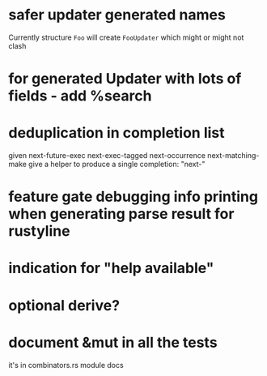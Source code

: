 # safer updater generated names
Currently structure `Foo` will create `FooUpdater` which might or might not clash

# for generated Updater with lots of fields - add %search

# deduplication in completion list
given
    next-future-exec
    next-exec-tagged
    next-occurrence
    next-matching-make
give a helper to produce a single completion: "next-"

# feature gate debugging info printing when generating parse result for rustyline

# indication for "help available"

# optional derive?

# document &mut in all the tests
it's in combinators.rs module docs
